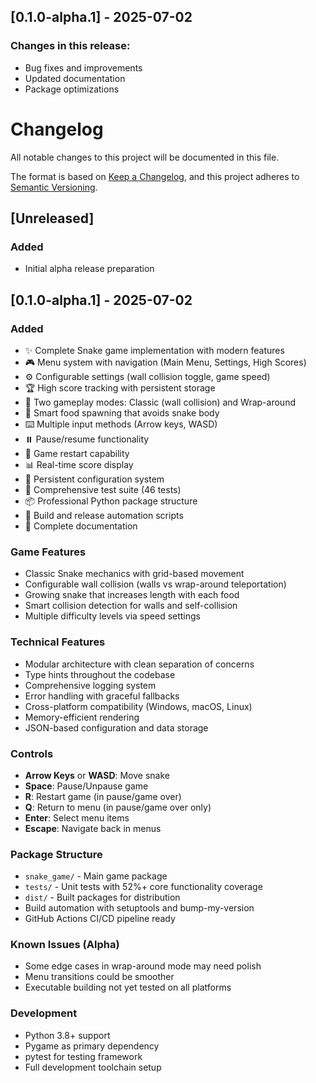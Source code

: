 ## [0.1.0-alpha.1] - 2025-07-02

### Changes in this release:
- Bug fixes and improvements
- Updated documentation
- Package optimizations

# Changelog

All notable changes to this project will be documented in this file.

The format is based on [Keep a Changelog](https://keepachangelog.com/en/1.0.0/),
and this project adheres to [Semantic Versioning](https://semver.org/spec/v2.0.0.html).

## [Unreleased]

### Added
- Initial alpha release preparation

## [0.1.0-alpha.1] - 2025-07-02

### Added
- ✨ Complete Snake game implementation with modern features
- 🎮 Menu system with navigation (Main Menu, Settings, High Scores)
- ⚙️ Configurable settings (wall collision toggle, game speed)
- 🏆 High score tracking with persistent storage
- 🐍 Two gameplay modes: Classic (wall collision) and Wrap-around
- 🎯 Smart food spawning that avoids snake body
- ⌨️ Multiple input methods (Arrow keys, WASD)
- ⏸️ Pause/resume functionality
- 🔄 Game restart capability
- 📊 Real-time score display
- 💾 Persistent configuration system
- 🧪 Comprehensive test suite (46 tests)
- 📦 Professional Python package structure
- 🚀 Build and release automation scripts
- 📖 Complete documentation

### Game Features
- Classic Snake mechanics with grid-based movement
- Configurable wall collision (walls vs wrap-around teleportation)
- Growing snake that increases length with each food
- Smart collision detection for walls and self-collision
- Multiple difficulty levels via speed settings

### Technical Features
- Modular architecture with clean separation of concerns
- Type hints throughout the codebase
- Comprehensive logging system
- Error handling with graceful fallbacks
- Cross-platform compatibility (Windows, macOS, Linux)
- Memory-efficient rendering
- JSON-based configuration and data storage

### Controls
- **Arrow Keys** or **WASD**: Move snake
- **Space**: Pause/Unpause game
- **R**: Restart game (in pause/game over)
- **Q**: Return to menu (in pause/game over only)
- **Enter**: Select menu items
- **Escape**: Navigate back in menus

### Package Structure
- `snake_game/` - Main game package
- `tests/` - Unit tests with 52%+ core functionality coverage
- `dist/` - Built packages for distribution
- Build automation with setuptools and bump-my-version
- GitHub Actions CI/CD pipeline ready

### Known Issues (Alpha)
- Some edge cases in wrap-around mode may need polish
- Menu transitions could be smoother
- Executable building not yet tested on all platforms

### Development
- Python 3.8+ support
- Pygame as primary dependency
- pytest for testing framework
- Full development toolchain setup
